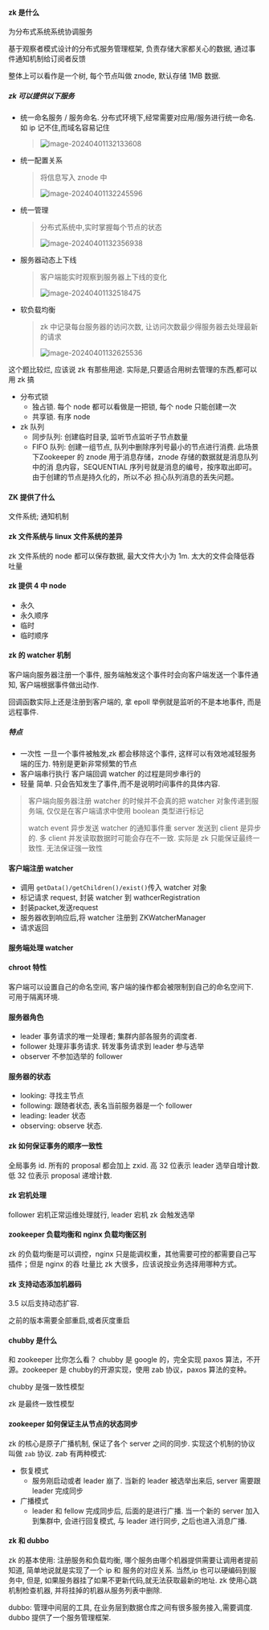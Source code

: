 #### zk 是什么

为分布式系统系统协调服务

基于观察者模式设计的分布式服务管理框架, 负责存储大家都关心的数据, 通过事件通知机制给订阅者反馈



整体上可以看作是一个树, 每个节点叫做 znode, 默认存储 1MB 数据.



##### zk 可以提供以下服务

- 统一命名服务 / 服务命名.
  分布式环境下,经常需要对应用/服务进行统一命名. 如 ip 记不住,而域名容易记住

  > ![image-20240401132133608](pic/zookeeper/image-20240401132133608.png)

- 统一配置关系

  > 将信息写入 znode 中
  >
  > ![image-20240401132245596](pic/zookeeper/image-20240401132245596.png)

- 统一管理

  > 分布式系统中,实时掌握每个节点的状态
  >
  > ![image-20240401132356938](pic/zookeeper/image-20240401132356938.png)

- 服务器动态上下线

  > 客户端能实时观察到服务器上下线的变化
  >
  > ![image-20240401132518475](pic/zookeeper/image-20240401132518475.png)

- 软负载均衡

  > zk 中记录每台服务器的访问次数, 让访问次数最少得服务器去处理最新的请求
  >
  > ![image-20240401132625536](pic/zookeeper/image-20240401132625536.png)

这个题比较烂, 应该说 zk 有那些用途. 实际是,只要适合用树去管理的东西,都可以用 zk 搞

- 分布式锁
  - 独占锁. 每个 node 都可以看做是一把锁, 每个 node 只能创建一次
  - 共享锁. 有序 node
- zk 队列
  - 同步队列: 创建临时目录, 监听节点监听子节点数量
  - FIFO 队列: 创建一组节点, 队列中删除序列号最小的节点进行消费. 此场景下Zookeeper 的 znode 用于消息存储，znode 存储的数据就是消息队列中的消 息内容，SEQUENTIAL 序列号就是消息的编号，按序取出即可。由于创建的节点是持久化的，所以不必 担心队列消息的丢失问题。



#### ZK 提供了什么 

文件系统; 通知机制



#### zk 文件系统与 linux 文件系统的差异

zk 文件系统的 node 都可以保存数据, 最大文件大小为 1m. 太大的文件会降低吞吐量



#### zk 提供 4 中 node

- 永久
- 永久顺序
- 临时
- 临时顺序



#### zk 的 watcher 机制

客户端向服务器注册一个事件, 服务端触发这个事件时会向客户端发送一个事件通知, 客户端根据事件做出动作.

回调函数实际上还是注册到客户端的, 拿 epoll 举例就是监听的不是本地事件, 而是远程事件.

##### 特点

- 一次性
  一旦一个事件被触发,zk 都会移除这个事件, 这样可以有效地减轻服务端的压力.  特别是更新非常频繁的节点
- 客户端串行执行
  客户端回调 watcher 的过程是同步串行的
- 轻量
  简单. 只会告知发生了事件,而不是说明时间事件的具体内容.

> 客户端向服务器注册 watcher 的时候并不会真的把 watcher 对象传递到服务端, 仅仅是在客户端请求中使用 boolean 类型进行标记
>
>  
>
> watch event 异步发送 watcher 的通知事件重 server 发送到 client 是异步的. 多 client 并发读取数据时可能会存在不一致.  实际是 zk 只能保证最终一致性. 无法保证强一致性



#### 客户端注册 watcher

- 调用 `getData()/getChildren()/exist()`传入 watcher 对象
- 标记请求 request, 封装 watcher 到 wathcerRegistration
- 封装packet,发送request
- 服务器收到响应后,将 watcher 注册到 ZKWatcherManager
- 请求返回



#### 服务端处理 watcher





#### chroot 特性

客户端可以设置自己的命名空间, 客户端的操作都会被限制到自己的命名空间下. 可用于隔离环境.



#### 服务器角色

- leader
  事务请求的唯一处理者; 集群内部各服务的调度者.
- follower
  处理非事务请求. 转发事务请求到 leader
  参与选举
- observer
  不参加选举的 follower

#### 服务器的状态

- looking: 寻找主节点
- following: 跟随者状态, 表名当前服务器是一个 follower
- leading: leader 状态
- observing: observe 状态.



#### zk 如何保证事务的顺序一致性

全局事务 id. 所有的 proposal 都会加上 zxid.  高 32 位表示 leader 选举自增计数. 低 32 位表示 proposal 递增计数.



#### zk 宕机处理

follower 宕机正常运维处理就行, leader 宕机 zk 会触发选举



#### zookeeper 负载均衡和 nginx 负载均衡区别 

zk 的负载均衡是可以调控，nginx 只是能调权重，其他需要可控的都需要自己写插件；但是 nginx 的吞 吐量比 zk 大很多，应该说按业务选择用哪种方式。



#### zk 支持动态添加机器码

3.5 以后支持动态扩容.

之前的版本需要全部重启,或者灰度重启



#### chubby 是什么

和 zookeeper 比你怎么看？ chubby 是 google 的，完全实现 paxos 算法，不开源。zookeeper 是 chubby的开源实现，使用 zab 协议，paxos 算法的变种。



chubby 是强一致性模型

zk 是最终一致性模型





#### zookeeper 如何保证主从节点的状态同步

zk 的核心是原子广播机制, 保证了各个 server 之间的同步. 实现这个机制的协议叫做 `zab` 协议. zab 有两种模式:

- 恢复模式
  - 服务刚启动或者 leader 崩了. 当新的 leader 被选举出来后, server 需要跟 leader 完成同步
- 广播模式
  - leader 和 fellow 完成同步后, 后面的是进行广播. 当一个新的 server 加入到集群中, 会进行回复模式, 与 leader 进行同步, 之后也进入消息广播.



#### zk 和 dubbo 

zk 的基本使用: 注册服务和负载均衡, 哪个服务由哪个机器提供需要让调用者提前知道, 简单地说就是实现了一个 ip 和 服务的对应关系. 当然,ip 也可以硬编码到服务中, 但是, 如果服务器挂了如果不更新代码,就无法获取最新的地址. zk 使用心跳机制检查机器, 并将挂掉的机器从服务列表中删除.

dubbo: 管理中间层的工具, 在业务层到数据仓库之间有很多服务接入,需要调度. dubbo 提供了一个服务管理框架.





















